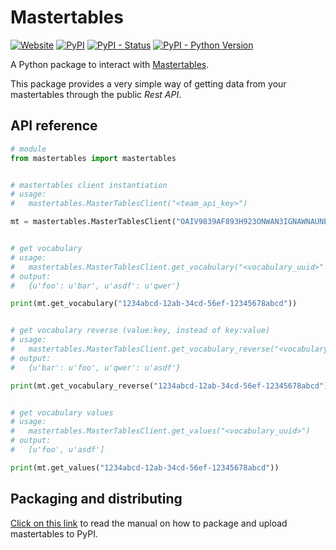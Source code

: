 # Mastertables

[![Website](https://img.shields.io/website-up-down-green-red/http/shields.io.svg?label=website&style=for-the-badge)](https://mastertables.athento.com)
[![PyPI](https://img.shields.io/pypi/v/mastertables.svg?style=for-the-badge)](https://pypi.org/project/mastertables)
[![PyPI - Status](https://img.shields.io/pypi/status/mastertables.svg?style=for-the-badge)](https://pypi.org/project/mastertables)
[![PyPI - Python Version](https://img.shields.io/pypi/pyversions/mastertables.svg?style=for-the-badge)](https://pypi.org/project/mastertables)

A Python package to interact with [Mastertables](https://mastertables.athento.com).

This package provides a very simple way of getting data from your mastertables through the public *Rest API*.

## API reference

```python
# module
from mastertables import mastertables


# mastertables client instantiation
# usage:
#   mastertables.MasterTablesClient("<team_api_key>")

mt = mastertables.MasterTablesClient("OAIV9839AF893H923ONWAN3IGNAWNAUNEGIU")


# get vocabulary
# usage:
#   mastertables.MasterTablesClient.get_vocabulary("<vocabulary_uuid>" [, category="<category>"])
# output:
#   {u'foo': u'bar', u'asdf': u'qwer'}

print(mt.get_vocabulary("1234abcd-12ab-34cd-56ef-12345678abcd"))


# get vocabulary reverse (value:key, instead of key:value)
# usage:
#   mastertables.MasterTablesClient.get_vocabulary_reverse("<vocabulary_uuid>" [, category="<category>"])
# output:
#   {u'bar': u'foo', u'qwer': u'asdf'}

print(mt.get_vocabulary_reverse("1234abcd-12ab-34cd-56ef-12345678abcd"))


# get vocabulary values
# usage:
#   mastertables.MasterTablesClient.get_values("<vocabulary_uuid>")
# output:
#   [u'foo', u'asdf']

print(mt.get_values("1234abcd-12ab-34cd-56ef-12345678abcd"))
```

## Packaging and distributing

[Click on this link](https://github.com/athento/mastertables/blob/master/PACKAGING.md) to read the manual on how to package and upload mastertables to PyPI.
